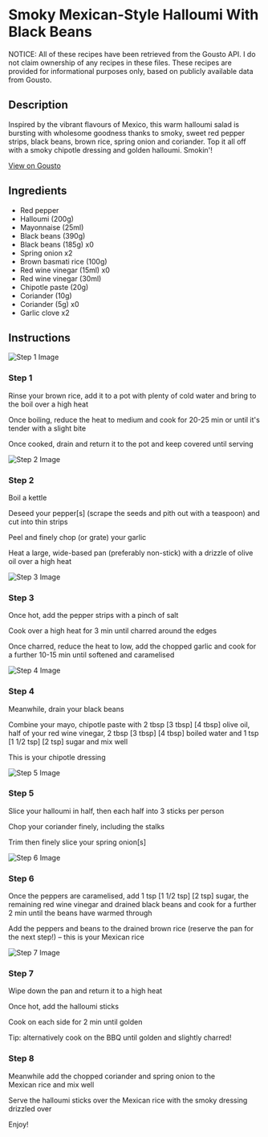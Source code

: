 # Smoky Mexican-Style Halloumi With Black Beans

NOTICE: All of these recipes have been retrieved from the Gousto API. I do not claim ownership of any recipes in these files. These recipes are provided for informational purposes only, based on publicly available data from Gousto.

## Description

Inspired by the vibrant flavours of Mexico, this warm halloumi salad is bursting with wholesome goodness thanks to smoky, sweet red pepper strips, black beans, brown rice, spring onion and coriander. Top it all off with a smoky chipotle dressing and golden halloumi. Smokin'!

[View on Gousto](https://www.gousto.co.uk/recipes/cookbook/smoky-mexican-halloumi-with-black-beans)

## Ingredients

- Red pepper
- Halloumi (200g)
- Mayonnaise (25ml)
- Black beans (390g)
- Black beans (185g) x0
- Spring onion x2
- Brown basmati rice (100g)
- Red wine vinegar (15ml) x0
- Red wine vinegar (30ml)
- Chipotle paste (20g)
- Coriander (10g)
- Coriander (5g) x0
- Garlic clove x2

## Instructions

![Step 1 Image](https://production-media.gousto.co.uk/cms/recipe-step-image/step-1-1731418111609-x200.jpg)

### Step 1

Rinse your brown rice, add it to a pot with plenty of cold water and bring to the boil over a high heat

Once boiling, reduce the heat to medium and cook for 20-25 min or until it's tender with a slight bite

Once cooked, drain and return it to the pot and keep covered until serving

![Step 2 Image](https://production-media.gousto.co.uk/cms/recipe-step-image/step-2-1731418114814-x200.jpg)

### Step 2

Boil a kettle

Deseed your pepper[s] (scrape the seeds and pith out with a teaspoon) and cut into thin strips

Peel and finely chop (or grate) your garlic

Heat a large, wide-based pan (preferably non-stick) with a drizzle of olive oil over a high heat

![Step 3 Image](https://production-media.gousto.co.uk/cms/recipe-step-image/step-3-1731418118537-x200.jpg)

### Step 3

Once hot, add the pepper strips with a pinch of salt

Cook over a high heat for 3 min until charred around the edges

Once charred, reduce the heat to low, add the chopped garlic and cook for a further 10-15 min until softened and caramelised

![Step 4 Image](https://production-media.gousto.co.uk/cms/recipe-step-image/469_-step-4-x200.jpg)

### Step 4

Meanwhile, drain your black beans

Combine your mayo, chipotle paste with 2 tbsp <span class="text-purple">[3 tbsp]</span> <span class="text-danger">[4 tbsp]</span> olive oil, half of your red wine vinegar, 2 tbsp <span class="text-purple"> [3 tbsp]</span> <span class="text-danger">[4 tbsp]</span> boiled water and 1 tsp<span class="text-danger"> <span class="text-purple">[1 1/2 tsp]</span> [2 tsp]</span> sugar and mix well

This is your chipotle dressing

![Step 5 Image](https://production-media.gousto.co.uk/cms/recipe-step-image/469_-step-5-x200.jpg)

### Step 5

Slice your halloumi in half, then each half into 3 sticks per person

Chop your coriander finely, including the stalks

Trim then finely slice your spring onion[s]

![Step 6 Image](https://production-media.gousto.co.uk/cms/recipe-step-image/469_-step-6-x200.jpg)

### Step 6

Once the peppers are caramelised, add 1 tsp <span class="text-purple">[1 1/2 tsp]</span> <span class="text-danger">[2 tsp]</span> sugar, the remaining red wine vinegar and drained black beans and cook for a further 2 min until the beans have warmed through

Add the peppers and beans to the drained brown rice (reserve the pan for the next step!) – this is your Mexican rice

![Step 7 Image](https://production-media.gousto.co.uk/cms/recipe-step-image/469_-step-7-x200.jpg)

### Step 7

Wipe down the pan and return it to a high heat

Once hot, add the halloumi sticks

Cook on each side for 2 min until golden

Tip: alternatively cook on the BBQ until golden and slightly charred!

### Step 8

Meanwhile add the chopped coriander and spring onion to the Mexican rice and mix well

Serve the halloumi sticks over the Mexican rice with the smoky dressing drizzled over

Enjoy!


